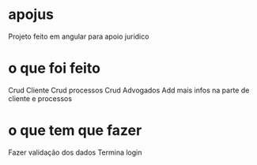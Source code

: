 # apojus
Projeto feito em angular para apoio juridico

# o que foi feito
Crud Cliente
Crud processos
Crud Advogados
Add mais infos na parte de cliente e processos

# o que tem que fazer
Fazer validação dos dados
Termina login